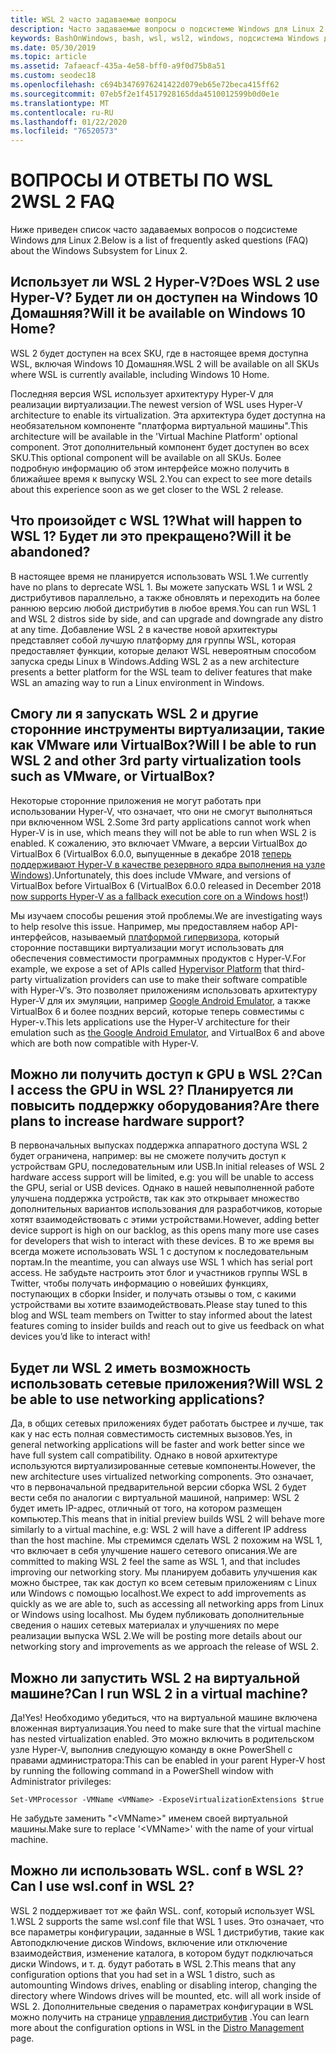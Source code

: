 ```yaml
---
title: WSL 2 часто задаваемые вопросы
description: Часто задаваемые вопросы о подсистеме Windows для Linux 2
keywords: BashOnWindows, bash, wsl, wsl2, windows, подсистема Windows для Linux, windowssubsystem, ubuntu, debian, suse, windows 10, установка
ms.date: 05/30/2019
ms.topic: article
ms.assetid: 7afaeacf-435a-4e58-bff0-a9f0d75b8a51
ms.custom: seodec18
ms.openlocfilehash: c694b3476976241422d079eb65e72beca415ff62
ms.sourcegitcommit: 07eb5f2e1f4517928165dda4510012599b0d0e1e
ms.translationtype: MT
ms.contentlocale: ru-RU
ms.lasthandoff: 01/22/2020
ms.locfileid: "76520573"
---
```

# <a name="wsl-2-faq"></a><span data-ttu-id="f4c30-104">ВОПРОСЫ И ОТВЕТЫ ПО WSL 2</span><span class="sxs-lookup"><span data-stu-id="f4c30-104">WSL 2 FAQ</span></span>

<span data-ttu-id="f4c30-105">Ниже приведен список часто задаваемых вопросов о подсистеме Windows для Linux 2.</span><span class="sxs-lookup"><span data-stu-id="f4c30-105">Below is a list of frequently asked questions (FAQ) about the Windows Subsystem for Linux 2.</span></span>

## <a name="does-wsl-2-use-hyper-v-will-it-be-available-on-windows-10-home"></a><span data-ttu-id="f4c30-106">Использует ли WSL 2 Hyper-V?</span><span class="sxs-lookup"><span data-stu-id="f4c30-106">Does WSL 2 use Hyper-V?</span></span> <span data-ttu-id="f4c30-107">Будет ли он доступен на Windows 10 Домашняя?</span><span class="sxs-lookup"><span data-stu-id="f4c30-107">Will it be available on Windows 10 Home?</span></span>

<span data-ttu-id="f4c30-108">WSL 2 будет доступен на всех SKU, где в настоящее время доступна WSL, включая Windows 10 Домашняя.</span><span class="sxs-lookup"><span data-stu-id="f4c30-108">WSL 2 will be available on all SKUs where WSL is currently available, including Windows 10 Home.</span></span>

<span data-ttu-id="f4c30-109">Последняя версия WSL использует архитектуру Hyper-V для реализации виртуализации.</span><span class="sxs-lookup"><span data-stu-id="f4c30-109">The newest version of WSL uses Hyper-V architecture to enable its virtualization.</span></span> <span data-ttu-id="f4c30-110">Эта архитектура будет доступна на необязательном компоненте "платформа виртуальной машины".</span><span class="sxs-lookup"><span data-stu-id="f4c30-110">This architecture will be available in the 'Virtual Machine Platform' optional component.</span></span> <span data-ttu-id="f4c30-111">Этот дополнительный компонент будет доступен во всех SKU.</span><span class="sxs-lookup"><span data-stu-id="f4c30-111">This optional component will be available on all SKUs.</span></span> <span data-ttu-id="f4c30-112">Более подробную информацию об этом интерфейсе можно получить в ближайшее время к выпуску WSL 2.</span><span class="sxs-lookup"><span data-stu-id="f4c30-112">You can expect to see more details about this experience soon as we get closer to the WSL 2 release.</span></span>

## <a name="what-will-happen-to-wsl-1-will-it-be-abandoned"></a><span data-ttu-id="f4c30-113">Что произойдет с WSL 1?</span><span class="sxs-lookup"><span data-stu-id="f4c30-113">What will happen to WSL 1?</span></span> <span data-ttu-id="f4c30-114">Будет ли это прекращено?</span><span class="sxs-lookup"><span data-stu-id="f4c30-114">Will it be abandoned?</span></span>

<span data-ttu-id="f4c30-115">В настоящее время не планируется использовать WSL 1.</span><span class="sxs-lookup"><span data-stu-id="f4c30-115">We currently have no plans to deprecate WSL 1.</span></span> <span data-ttu-id="f4c30-116">Вы можете запускать WSL 1 и WSL 2 дистрибутивов параллельно, а также обновлять и переходить на более раннюю версию любой дистрибутив в любое время.</span><span class="sxs-lookup"><span data-stu-id="f4c30-116">You can run WSL 1 and WSL 2 distros side by side, and can upgrade and downgrade any distro at any time.</span></span> <span data-ttu-id="f4c30-117">Добавление WSL 2 в качестве новой архитектуры представляет собой лучшую платформу для группы WSL, которая предоставляет функции, которые делают WSL невероятным способом запуска среды Linux в Windows.</span><span class="sxs-lookup"><span data-stu-id="f4c30-117">Adding WSL 2 as a new architecture presents a better platform for the WSL team to deliver features that make WSL an amazing way to run a Linux environment in Windows.</span></span>

## <a name="will-i-be-able-to-run-wsl-2-and-other-3rd-party-virtualization-tools-such-as-vmware-or-virtualbox"></a><span data-ttu-id="f4c30-118">Смогу ли я запускать WSL 2 и другие сторонние инструменты виртуализации, такие как VMware или VirtualBox?</span><span class="sxs-lookup"><span data-stu-id="f4c30-118">Will I be able to run WSL 2 and other 3rd party virtualization tools such as VMware, or VirtualBox?</span></span>

<span data-ttu-id="f4c30-119">Некоторые сторонние приложения не могут работать при использовании Hyper-V, что означает, что они не смогут выполняться при включенном WSL 2.</span><span class="sxs-lookup"><span data-stu-id="f4c30-119">Some 3rd party applications cannot work when Hyper-V is in use, which means they will not be able to run when WSL 2 is enabled.</span></span> <span data-ttu-id="f4c30-120">К сожалению, это включает VMware, а версии VirtualBox до VirtualBox 6 (VirtualBox 6.0.0, выпущенные в декабре 2018 [теперь поддерживают Hyper-V в качестве резервного ядра выполнения на узле Windows][1]).</span><span class="sxs-lookup"><span data-stu-id="f4c30-120">Unfortunately, this does include VMware, and versions of VirtualBox before VirtualBox 6 (VirtualBox 6.0.0 released in December 2018 [now supports Hyper-V as a fallback execution core on a Windows host][1]!)</span></span>

<span data-ttu-id="f4c30-121">Мы изучаем способы решения этой проблемы.</span><span class="sxs-lookup"><span data-stu-id="f4c30-121">We are investigating ways to help resolve this issue.</span></span> <span data-ttu-id="f4c30-122">Например, мы предоставляем набор API-интерфейсов, называемый [платформой гипервизора][2], который сторонние поставщики виртуализации могут использовать для обеспечения совместимости программных продуктов с Hyper-V.</span><span class="sxs-lookup"><span data-stu-id="f4c30-122">For example, we expose a set of APIs called [Hypervisor Platform][2] that third-party virtualization providers can use to make their software compatible with Hyper-V’s.</span></span> <span data-ttu-id="f4c30-123">Это позволяет приложениям использовать архитектуру Hyper-V для их эмуляции, например [Google Android Emulator][3], а также VirtualBox 6 и более поздних версий, которые теперь совместимы с Hyper-v.</span><span class="sxs-lookup"><span data-stu-id="f4c30-123">This lets applications use the Hyper-V architecture for their emulation such as [the Google Android Emulator][3], and VirtualBox 6 and above which are both now compatible with Hyper-V.</span></span>

## <a name="can-i-access-the-gpu-in-wsl-2-are-there-plans-to-increase-hardware-support"></a><span data-ttu-id="f4c30-124">Можно ли получить доступ к GPU в WSL 2?</span><span class="sxs-lookup"><span data-stu-id="f4c30-124">Can I access the GPU in WSL 2?</span></span> <span data-ttu-id="f4c30-125">Планируется ли повысить поддержку оборудования?</span><span class="sxs-lookup"><span data-stu-id="f4c30-125">Are there plans to increase hardware support?</span></span>

<span data-ttu-id="f4c30-126">В первоначальных выпусках поддержка аппаратного доступа WSL 2 будет ограничена, например: вы не сможете получить доступ к устройствам GPU, последовательным или USB.</span><span class="sxs-lookup"><span data-stu-id="f4c30-126">In initial releases of WSL 2 hardware access support will be limited, e.g: you will be unable to access the GPU, serial or USB devices.</span></span> <span data-ttu-id="f4c30-127">Однако в нашей невыполненной работе улучшена поддержка устройств, так как это открывает множество дополнительных вариантов использования для разработчиков, которые хотят взаимодействовать с этими устройствами.</span><span class="sxs-lookup"><span data-stu-id="f4c30-127">However, adding better device support is high on our backlog, as this opens many more use cases for developers that wish to interact with these devices.</span></span> <span data-ttu-id="f4c30-128">В то же время вы всегда можете использовать WSL 1 с доступом к последовательным портам.</span><span class="sxs-lookup"><span data-stu-id="f4c30-128">In the meantime, you can always use WSL 1 which has serial port access.</span></span> <span data-ttu-id="f4c30-129">Не забудьте настроить этот блог и участников группы WSL в Twitter, чтобы получать информацию о новейших функциях, поступающих в сборки Insider, и получать отзывы о том, с какими устройствами вы хотите взаимодействовать.</span><span class="sxs-lookup"><span data-stu-id="f4c30-129">Please stay tuned to this blog and WSL team members on Twitter to stay informed about the latest features coming to insider builds and reach out to give us feedback on what devices you’d like to interact with!</span></span>

## <a name="will-wsl-2-be-able-to-use-networking-applications"></a><span data-ttu-id="f4c30-130">Будет ли WSL 2 иметь возможность использовать сетевые приложения?</span><span class="sxs-lookup"><span data-stu-id="f4c30-130">Will WSL 2 be able to use networking applications?</span></span>

<span data-ttu-id="f4c30-131">Да, в общих сетевых приложениях будет работать быстрее и лучше, так как у нас есть полная совместимость системных вызовов.</span><span class="sxs-lookup"><span data-stu-id="f4c30-131">Yes, in general networking applications will be faster and work better since we have full system call compatibility.</span></span> <span data-ttu-id="f4c30-132">Однако в новой архитектуре используются виртуализированные сетевые компоненты.</span><span class="sxs-lookup"><span data-stu-id="f4c30-132">However, the new architecture uses virtualized networking components.</span></span> <span data-ttu-id="f4c30-133">Это означает, что в первоначальной предварительной версии сборка WSL 2 будет вести себя по аналогии с виртуальной машиной, например: WSL 2 будет иметь IP-адрес, отличный от того, на котором размещен компьютер.</span><span class="sxs-lookup"><span data-stu-id="f4c30-133">This means that in initial preview builds WSL 2 will behave more similarly to a virtual machine, e.g: WSL 2 will have a different IP address than the host machine.</span></span> <span data-ttu-id="f4c30-134">Мы стремимся сделать WSL 2 похожим на WSL 1, что включает в себя улучшение нашего сетевого описания.</span><span class="sxs-lookup"><span data-stu-id="f4c30-134">We are committed to making WSL 2 feel the same as WSL 1, and that includes improving our networking story.</span></span> <span data-ttu-id="f4c30-135">Мы планируем добавить улучшения как можно быстрее, так как доступ ко всем сетевым приложениям с Linux или Windows с помощью localhost.</span><span class="sxs-lookup"><span data-stu-id="f4c30-135">We expect to add improvements as quickly as we are able to, such as accessing all networking apps from Linux or Windows using localhost.</span></span> <span data-ttu-id="f4c30-136">Мы будем публиковать дополнительные сведения о наших сетевых материалах и улучшениях по мере реализации выпуска WSL 2.</span><span class="sxs-lookup"><span data-stu-id="f4c30-136">We will be posting more details about our networking story and improvements as we approach the release of WSL 2.</span></span>

## <a name="can-i-run-wsl-2-in-a-virtual-machine"></a><span data-ttu-id="f4c30-137">Можно ли запустить WSL 2 на виртуальной машине?</span><span class="sxs-lookup"><span data-stu-id="f4c30-137">Can I run WSL 2 in a virtual machine?</span></span>

<span data-ttu-id="f4c30-138">Да!</span><span class="sxs-lookup"><span data-stu-id="f4c30-138">Yes!</span></span> <span data-ttu-id="f4c30-139">Необходимо убедиться, что на виртуальной машине включена вложенная виртуализация.</span><span class="sxs-lookup"><span data-stu-id="f4c30-139">You need to make sure that the virtual machine has nested virtualization enabled.</span></span> <span data-ttu-id="f4c30-140">Это можно включить в родительском узле Hyper-V, выполнив следующую команду в окне PowerShell с правами администратора:</span><span class="sxs-lookup"><span data-stu-id="f4c30-140">This can be enabled in your parent Hyper-V host by running the following command in a PowerShell window with Administrator privileges:</span></span>

`Set-VMProcessor -VMName <VMName> -ExposeVirtualizationExtensions $true`

<span data-ttu-id="f4c30-141">Не забудьте заменить "&lt;VMName&gt;" именем своей виртуальной машины.</span><span class="sxs-lookup"><span data-stu-id="f4c30-141">Make sure to replace '&lt;VMName&gt;' with the name of your virtual machine.</span></span>

## <a name="can-i-use-wslconf-in-wsl-2"></a><span data-ttu-id="f4c30-142">Можно ли использовать WSL. conf в WSL 2?</span><span class="sxs-lookup"><span data-stu-id="f4c30-142">Can I use wsl.conf in WSL 2?</span></span>

<span data-ttu-id="f4c30-143">WSL 2 поддерживает тот же файл WSL. conf, который использует WSL 1.</span><span class="sxs-lookup"><span data-stu-id="f4c30-143">WSL 2 supports the same wsl.conf file that WSL 1 uses.</span></span> <span data-ttu-id="f4c30-144">Это означает, что все параметры конфигурации, заданные в WSL 1 дистрибутив, такие как Автоподключение дисков Windows, включение или отключение взаимодействия, изменение каталога, в котором будут подключаться диски Windows, и т. д. будут работать в WSL 2.</span><span class="sxs-lookup"><span data-stu-id="f4c30-144">This means that any configuration options that you had set in a WSL 1 distro, such as automounting Windows drives, enabling or disabling interop, changing the directory where Windows drives will be mounted, etc. will all work inside of WSL 2.</span></span> <span data-ttu-id="f4c30-145">Дополнительные сведения о параметрах конфигурации в WSL можно получить на странице [управления дистрибутив](./wsl-config.md) .</span><span class="sxs-lookup"><span data-stu-id="f4c30-145">You can learn more about the configuration options in WSL in the [Distro Management](./wsl-config.md) page.</span></span> 

 [1]: https://www.virtualbox.org/wiki/Changelog-6.0
 [2]: https://docs.microsoft.com/en-us/virtualization/api/
 [3]: https://devblogs.microsoft.com/visualstudio/hyper-v-android-emulator-support/
